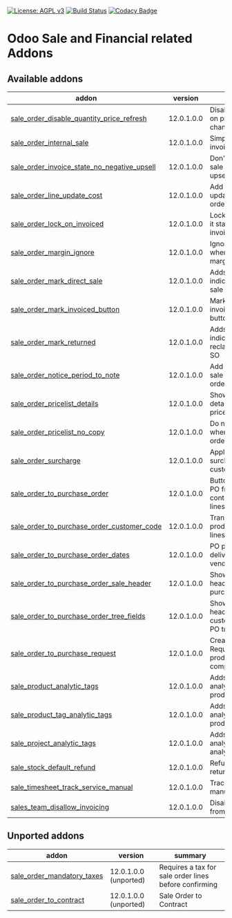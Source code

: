 [![License: AGPL v3](https://img.shields.io/badge/License-AGPL%20v3-blue.svg)](https://www.gnu.org/licenses/agpl-3.0)
[![Build Status](https://travis-ci.org/Tawasta/sale-financial.svg?branch=12.0)](https://travis-ci.org/Tawasta/sale-financial)
[![Codacy Badge](https://api.codacy.com/project/badge/Grade/e3b9f2bc62a34626809482ba44fc8e90)](https://www.codacy.com/app/Tawasta/sale-financial?utm_source=github.com&amp;utm_medium=referral&amp;utm_content=Tawasta/sale-financial&amp;utm_campaign=Badge_Grade)

Odoo Sale and Financial related Addons
======================================

[//]: # (addons)

Available addons
----------------
addon | version | summary
--- | --- | ---
[sale_order_disable_quantity_price_refresh](sale_order_disable_quantity_price_refresh/) | 12.0.1.0.0 | Disable price refresh on product quantity change
[sale_order_internal_sale](sale_order_internal_sale/) | 12.0.1.0.0 | Simplifies internal invoicing process
[sale_order_invoice_state_no_negative_upsell](sale_order_invoice_state_no_negative_upsell/) | 12.0.1.0.0 | Don't tag negative sale order lines as to upsell
[sale_order_line_update_cost](sale_order_line_update_cost/) | 12.0.1.0.0 | Add a button to update cost on sale order lines
[sale_order_lock_on_invoiced](sale_order_lock_on_invoiced/) | 12.0.1.0.0 | Lock sale order after it state is fully invoiced
[sale_order_margin_ignore](sale_order_margin_ignore/) | 12.0.1.0.0 | Ignore products when calculating margins
[sale_order_mark_direct_sale](sale_order_mark_direct_sale/) | 12.0.1.0.0 | Adds a new field for indicating a direct sale
[sale_order_mark_invoiced_button](sale_order_mark_invoiced_button/) | 12.0.1.0.0 | Mark sale orders as invoiced with a button
[sale_order_mark_returned](sale_order_mark_returned/) | 12.0.1.0.0 | Adds a new field for indicating a reclamation/returned SO
[sale_order_notice_period_to_note](sale_order_notice_period_to_note/) | 12.0.1.0.0 | Add notice period to sale order note on order confirm
[sale_order_pricelist_details](sale_order_pricelist_details/) | 12.0.1.0.0 | Show pricelist details button in pricelist
[sale_order_pricelist_no_copy](sale_order_pricelist_no_copy/) | 12.0.1.0.0 | Do not copy pricelist when copying sale order
[sale_order_surcharge](sale_order_surcharge/) | 12.0.1.0.0 | Apply automatic surcharge to certain customers' orders
[sale_order_to_purchase_order](sale_order_to_purchase_order/) | 12.0.1.0.0 | Button for creating a PO from SO, containing the same lines
[sale_order_to_purchase_order_customer_code](sale_order_to_purchase_order_customer_code/) | 12.0.1.0.0 | Transfer customer product codes to PO lines
[sale_order_to_purchase_order_dates](sale_order_to_purchase_order_dates/) | 12.0.1.0.0 | PO promised delivery based on vendor information
[sale_order_to_purchase_order_sale_header](sale_order_to_purchase_order_sale_header/) | 12.0.1.0.0 | Show sale order header for the purchase orders
[sale_order_to_purchase_order_tree_fields](sale_order_to_purchase_order_tree_fields/) | 12.0.1.0.0 | Show SO number, header and customer name in PO tree
[sale_order_to_purchase_request](sale_order_to_purchase_request/) | 12.0.1.0.0 | Create Purchase Requests of sold products and BOM components
[sale_product_analytic_tags](sale_product_analytic_tags/) | 12.0.1.0.0 | Adds sale order line analytic tags from products
[sale_product_tag_analytic_tags](sale_product_tag_analytic_tags/) | 12.0.1.0.0 | Adds sale order line analytic tags from product tags
[sale_project_analytic_tags](sale_project_analytic_tags/) | 12.0.1.0.0 | Adds sale order line analytic tags from analytic account
[sale_stock_default_refund](sale_stock_default_refund/) | 12.0.1.0.0 | Refund sale order returns by default
[sale_timesheet_track_service_manual](sale_timesheet_track_service_manual/) | 12.0.1.0.0 | Track service manually by default
[sales_team_disallow_invoicing](sales_team_disallow_invoicing/) | 12.0.1.0.0 | Disallow invoicing from salesman


Unported addons
---------------
addon | version | summary
--- | --- | ---
[sale_order_mandatory_taxes](sale_order_mandatory_taxes/) | 12.0.1.0.0 (unported) | Requires a tax for sale order lines before confirming
[sale_order_to_contract](sale_order_to_contract/) | 12.0.1.0.0 (unported) | Sale Order to Contract

[//]: # (end addons)
